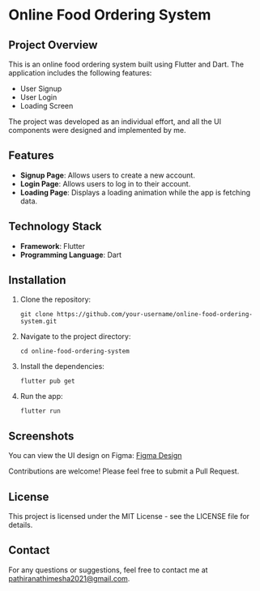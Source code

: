 <head>
</head>
<body>
    <!DOCTYPE html>
<html lang="en">
<head>
    <div class="container">
        <h1>Online Food Ordering System</h1>
        <h2>Project Overview</h2>
        <p>This is an online food ordering system built using Flutter and Dart. The application includes the following features:</p>
        <ul>
            <li>User Signup</li>
            <li>User Login</li>
            <li>Loading Screen</li>
        </ul>
        <p>The project was developed as an individual effort, and all the UI components were designed and implemented by me.</p> 
        <h2>Features</h2>
        <ul>
            <li><strong>Signup Page</strong>: Allows users to create a new account.</li>
            <li><strong>Login Page</strong>: Allows users to log in to their account.</li>
            <li><strong>Loading Page</strong>: Displays a loading animation while the app is fetching data.</li>
        </ul>
        <h2>Technology Stack</h2>
        <ul>
            <li><strong>Framework</strong>: Flutter</li>
            <li><strong>Programming Language</strong>: Dart</li>
        </ul>
        <h2>Installation</h2>
        <ol>
            <li>Clone the repository:
                <pre><code>git clone https://github.com/your-username/online-food-ordering-system.git</code></pre>
            </li>
            <li>Navigate to the project directory:
                <pre><code>cd online-food-ordering-system</code></pre>
            </li>
            <li>Install the dependencies:
                <pre><code>flutter pub get</code></pre>
            </li>
            <li>Run the app:
                <pre><code>flutter run</code></pre>
            </li>
        </ol>
        <h2>Screenshots</h2>
    <p>You can view the UI design on Figma: <a href="https://www.figma.com/design/pj8K0EO6up2UKq3u1q1ls0/Untitled?node-id=0-1&t=EBbg2azRqPi9KQAS-0" target="_blank">Figma Design</a></p>

 <p>Contributions are welcome! Please feel free to submit a Pull Request.</p>
        <h2>License</h2>
        <p>This project is licensed under the MIT License - see the LICENSE file for details.</p>
        <h2>Contact</h2>
        <p>For any questions or suggestions, feel free to contact me at <a href="mailto:pathiranathimesha2021@gmail.com">pathiranathimesha2021@gmail.com</a>.</p>
    </div>
</body>
</html>
